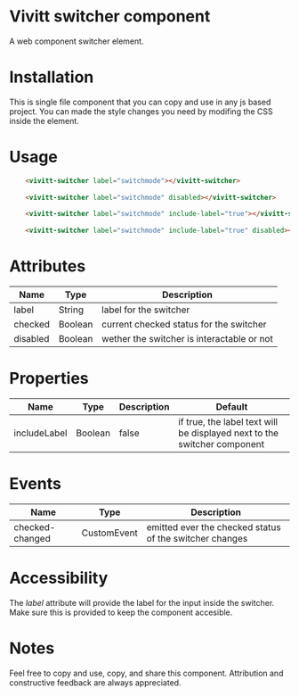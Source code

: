 # Vivitt switcher component
A web component switcher element.

# Installation
This is single file component that you can copy and use in any js based project. 
You can made the style changes you need by modifing the CSS inside the <style></style> element. 

# Usage
```html
    <vivitt-switcher label="switchmode"></vivitt-switcher>
    
    <vivitt-switcher label="switchmode" disabled></vivitt-switcher>
    
    <vivitt-switcher label="switchmode" include-label="true"></vivitt-switcher>
    
    <vivitt-switcher label="switchmode" include-label="true" disabled></vivitt-switcher>
```

# Attributes
| Name | Type | Description | 
| ---- | ---- | ----------- |
| label | String | label for the switcher | 
| checked | Boolean | current checked status for the switcher
| disabled | Boolean | wether the switcher is interactable or not

# Properties
| Name | Type | Description | Default |
| ---- | ---- | ----------- | -------- |
| includeLabel | Boolean | false | if true, the label text will be displayed next to the switcher component | false

# Events
| Name | Type | Description |
| ---- | ---- | ----------- | 
| checked-changed | CustomEvent | emitted ever the checked status of the switcher changes

# Accessibility
The *label* attribute will provide the label for the input inside the switcher. Make sure this is provided to keep the component accesible.

# Notes
Feel free to copy and use, copy, and share this component. Attribution and constructive feedback are always appreciated.